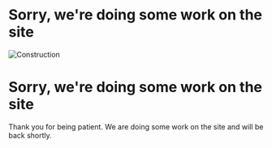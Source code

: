 # Sorry, we're doing some work on the site

![Construction](https://i.snipboard.io/ksFlJg.jpg)
# **Sorry, we're doing some work on the site**
Thank you for being patient. We are doing some work on the site and will be back shortly.
